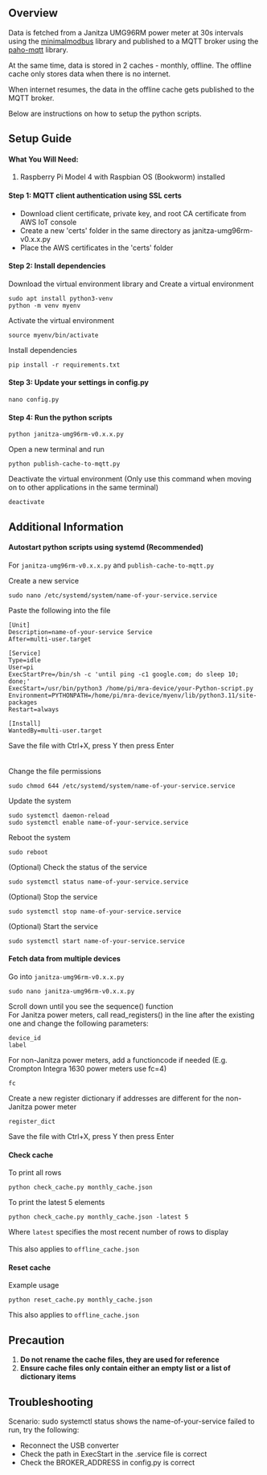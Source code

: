 ## Overview
Data is fetched from a Janitza UMG96RM power meter at 30s intervals using the [minimalmodbus]('https://minimalmodbus.readthedocs.io/en/stable/') library and published to a MQTT broker using the [paho-mqtt]('https://eclipse.dev.paho/files/paho.mqtt.python/html/client.html') library.

At the same time, data is stored in 2 caches - monthly, offline. The offline cache only stores data when there is no internet.

When internet resumes, the data in the offline cache gets published to the MQTT broker.

Below are instructions on how to setup the python scripts.

## Setup Guide

#### What You Will Need:
1. Raspberry Pi Model 4 with Raspbian OS (Bookworm) installed


#### Step 1: MQTT client authentication using SSL certs
* Download client certificate, private key, and root CA certificate from AWS IoT console
* Create a new 'certs' folder in the same directory as janitza-umg96rm-v0.x.x.py
* Place the AWS certificates in the 'certs' folder

#### Step 2: Install dependencies
Download the virtual environment library and Create a virtual environment
```
sudo apt install python3-venv
python -m venv myenv
```
Activate the virtual environment
```
source myenv/bin/activate
```
Install dependencies
```
pip install -r requirements.txt
```

#### Step 3: Update your settings in config.py
```
nano config.py
```

#### Step 4: Run the python scripts
```
python janitza-umg96rm-v0.x.x.py
```
Open a new terminal and run
```
python publish-cache-to-mqtt.py
```
Deactivate the virtual environment (Only use this command when moving on to other applications in the same terminal)
```
deactivate
```

## Additional Information

#### Autostart python scripts using systemd (Recommended)
For `janitza-umg96rm-v0.x.x.py` and `publish-cache-to-mqtt.py`

Create a new service
```
sudo nano /etc/systemd/system/name-of-your-service.service
```
Paste the following into the file
```
[Unit]
Description=name-of-your-service Service
After=multi-user.target

[Service]
Type=idle
User=pi
ExecStartPre=/bin/sh -c 'until ping -c1 google.com; do sleep 10; done;'
ExecStart=/usr/bin/python3 /home/pi/mra-device/your-Python-script.py
Environment=PYTHONPATH=/home/pi/mra-device/myenv/lib/python3.11/site-packages
Restart=always

[Install]
WantedBy=multi-user.target
```
Save the file with Ctrl+X, press Y then press Enter<br><br><br>
Change the file permissions
```
sudo chmod 644 /etc/systemd/system/name-of-your-service.service
```
Update the system
```
sudo systemctl daemon-reload
sudo systemctl enable name-of-your-service.service
```
Reboot the system
```
sudo reboot
```
(Optional) Check the status of the service
```
sudo systemctl status name-of-your-service.service
```
(Optional) Stop the service
```
sudo systemctl stop name-of-your-service.service
```
(Optional) Start the service
```
sudo systemctl start name-of-your-service.service

```
#### Fetch data from multiple devices
Go into `janitza-umg96rm-v0.x.x.py`
```
sudo nano janitza-umg96rm-v0.x.x.py
```
Scroll down until you see the sequence() function <br>
For Janitza power meters, call read_registers() in the line after the existing one and change the following parameters:
```
device_id
label
```
For non-Janitza power meters, add a functioncode if needed (E.g. Crompton Integra 1630 power meters use fc=4)
```
fc
```
Create a new register dictionary if addresses are different for the non-Janitza power meter
```
register_dict
```
Save the file with Ctrl+X, press Y then press Enter

#### Check cache
To print all rows
```
python check_cache.py monthly_cache.json
```
To print the latest 5 elements
```
python check_cache.py monthly_cache.json -latest 5
```
Where `latest` specifies the most recent number of rows to display <br><br>
This also applies to `offline_cache.json`

#### Reset cache
Example usage
```
python reset_cache.py monthly_cache.json
```
This also applies to `offline_cache.json`

## Precaution
1. **Do not rename the cache files, they are used for reference**<br>
2. **Ensure cache files only contain either an empty list or a list of dictionary items**

## Troubleshooting
Scenario: sudo systemctl status shows the name-of-your-service failed to run, try the following:
* Reconnect the USB converter
* Check the path in ExecStart in the .service file is correct
* Check the BROKER_ADDRESS in config.py is correct
